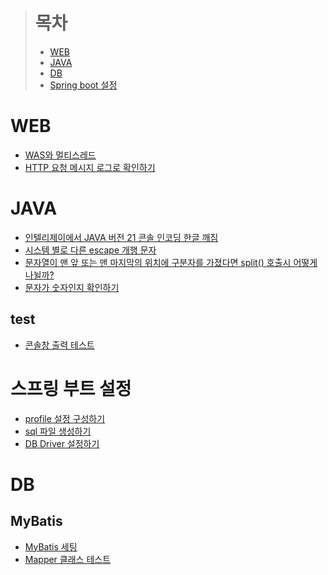 > # 목차
> * [WEB](#web)
> * [JAVA](#java)
> * [DB](#db)
> * [Spring boot 설정](#스프링-부트-설정)

# WEB
* [WAS와 멀티스레드](/WEB/WAS와%20멀티스레드/)
* [HTTP 요청 메시지 로그로 확인하기](/WEB/HTTP요청메시지로그확인하기/)

# JAVA
* [인텔리제이에서 JAVA 버전 21 콘솔 인코딩 한글 깨짐](/JAVA/인텔리제이에서JAVA버전21콘솔인코딩한글깨짐/)
* [시스템 별로 다른 escape 개행 문자](/JAVA/시스템별로escape개행차이/)
* [문자열이 맨 앞 또는 맨 마지막의 위치에 구분자를 가졌다면 split() 호출시 어떻게 나뉠까?](/JAVA/앞뒤로구분자가있다면split()처리는어떻게될까/)
* [문자가 숫자인지 확인하기](/JAVA/문자열이숫자인지확인/)

## test

* [콘솔창 출력 테스트](/JAVA/콘솔창출력테스트/)

# 스프링 부트 설정

* [profile 설정 구성하기](/spring-boot/profile설정구성하기/)
* [sql 파일 생성하기](/spring-boot/sql파일생성하기/)
* [DB Driver 설정하기](/spring-boot/DBDriver설정하기/)

# DB

## MyBatis

* [MyBatis 세팅](/DB/MyBatis세팅/)
* [Mapper 클래스 테스트](/DB/Mapper클래스테스트하기/)